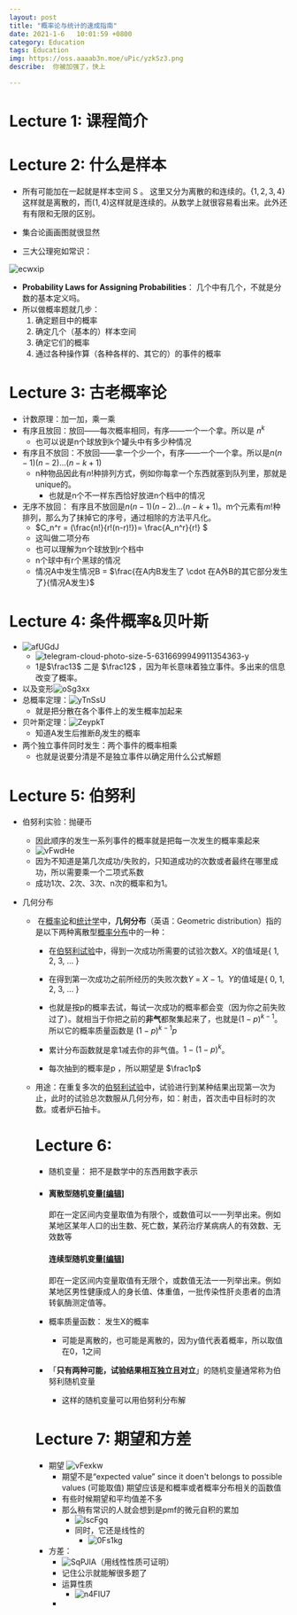 ```yaml
---
layout: post
title: "概率论与统计的速成指南"
date: 2021-1-6   10:01:59 +0800
category: Education
tags: Education 
img: https://oss.aaaab3n.moe/uPic/yzkSz3.png
describe:  你被加强了，快上

---
```


<head>
<script src="https://cdn.mathjax.org/mathjax/latest/MathJax.js?config=TeX-AMS-MML_HTMLorMML" type="text/javascript"></script> <script type="text/x-mathjax-config"> MathJax.Hub.Config({ tex2jax: { skipTags: ['script', 'noscript', 'style', 'textarea', 'pre'], inlineMath: [['$','$']] } }); </script>
</head>

# Lecture 1: 课程简介

# Lecture 2: 什么是样本

- 所有可能加在一起就是样本空间 S 。 这里又分为离散的和连续的。$\{1,2,3,4\}$这样就是离散的，而$(1,4)$这样就是连续的。从数学上就很容易看出来。此外还有有限和无限的区别。

- 集合论画画图就很显然

- 三大公理宛如常识：

![ecwxip](https://oss.aaaab3n.moe/uPic/ecwxip.png)

- **Probability Laws for Assigning Probabilities**： 几个中有几个，不就是分数的基本定义吗。
- 所以做概率题就几步：
  1. 确定题目中的概率
  2. 确定几个（基本的）样本空间
  3. 确定它们的概率
  4. 通过各种操作算（各种各样的、其它的）的事件的概率

# Lecture 3: 古老概率论

- 计数原理：加一加，乘一乘
- 有序且放回：放回——每次概率相同，有序——一个一个拿。所以是 $n^k$
  - 也可以说是n个球放到k个罐头中有多少种情况
- 有序且不放回：不放回——拿一个少一个，有序——一个一个拿。所以是$n(n-1)(n-2) \dots (n-k+1)$
  - n种物品因此有$n!$种排列方式，例如你每拿一个东西就塞到队列里，那就是unique的。
    - 也就是n个不一样东西恰好放进n个档中的情况
- 无序不放回： 有序且不放回是$n(n-1)(n-2) \dots (n-k+1)$。m个元素有$m!$种排列，那么为了抹掉它的序号，通过相除的方法平凡化。
  - $C_n^r = (\frac{n!}{r!(n-r)!})= \frac{A_n^r}{r!} $
  - 这叫做二项分布
  - 也可以理解为n个球放到r个档中
  - n个球中有r个黑球的情况
  - 情况A中发生情况B = $\frac{在A内B发生了 \cdot 在A外B的其它部分发生了}{情况A发生}$

# Lecture 4: 条件概率&贝叶斯

- ![afUGdJ](https://oss.aaaab3n.moe/uPic/afUGdJ.png)
  - ![telegram-cloud-photo-size-5-6316699949911354363-y](https://oss.aaaab3n.moe/uPic/telegram-cloud-photo-size-5-6316699949911354363-y.jpg)
  - 1是$\frac13$ 二是 $\frac12$ ，因为年长意味着独立事件。多出来的信息改变了概率。 
- 以及变形![oSg3xx](https://oss.aaaab3n.moe/uPic/oSg3xx.png)
- 总概率定理：![yTnSsU](https://oss.aaaab3n.moe/uPic/yTnSsU.png)
  - 就是把分散在各个事件上的发生概率加起来
- 贝叶斯定理：![ZeypkT](https://oss.aaaab3n.moe/uPic/ZeypkT.png)
  - 知道A发生后推断$B_j$发生的概率
- 两个独立事件同时发生：两个事件的概率相乘
  - 也就是说要分清是不是独立事件以确定用什么公式解题



# Lecture 5: 伯努利

- 伯努利实验：抛硬币

  - 因此顺序的发生一系列事件的概率就是把每一次发生的概率乘起来
  - ![vFwdHe](https://oss.aaaab3n.moe/uPic/vFwdHe.png)
  - 因为不知道是第几次成功/失败的，只知道成功的次数或者最终在哪里成功，所以需要乘一个二项式系数
  - 成功1次、2次、3次、n次的概率和为1。

- 几何分布

  - ​	在[概率论](https://zh.wikipedia.org/wiki/概率论)和[统计学](https://zh.wikipedia.org/wiki/统计学)中，**几何分布**（英语：Geometric distribution）指的是以下两种离散型[概率分布](https://zh.wikipedia.org/wiki/機率分佈)中的一种：

    - 在[伯努利试验](https://zh.wikipedia.org/wiki/伯努利試驗)中，得到一次成功所需要的试验次数*X*。*X*的值域是{ 1, 2, 3, ... }

    - 在得到第一次成功之前所经历的失败次数*Y* = *X* − 1。*Y*的值域是{ 0, 1, 2, 3, ... }
    - 也就是按p的概率去试，每试一次成功的概率都会变（因为你之前失败过了）。就相当于你把之前的**非气**都聚集起来了，也就是$(1-p)^{k-1}$。所以它的概率质量函数是 $(1-p)^{k-1}p$ 
    - 累计分布函数就是拿1减去你的非气值。$1-(1-p)^{k}$。
    - 每次抽到的概率是p ，所以期望是 $\frac1p$ 

  - 用途：在重复多次的[伯努利试验](https://zh.wikipedia.org/wiki/伯努利試驗)中，试验进行到某种结果出现第一次为止，此时的试验总次数服从几何分布，如：射击，首次击中目标时的次数。或者炉石抽卡。

    

    # Lecture 6:

    - 随机变量： 把不是数学中的东西用数字表示

    - #### 离散型随机变量[[编辑](https://zh.wikipedia.org/w/index.php?title=随机变量&action=edit&section=4)]

      即在一定区间内变量取值为有限个，或数值可以一一列举出来。例如某地区某年人口的出生数、死亡数，某药治疗某病病人的有效数、无效数等

      #### 连续型随机变量[[编辑](https://zh.wikipedia.org/w/index.php?title=随机变量&action=edit&section=5)]

      即在一定区间内变量取值有无限个，或数值无法一一列举出来。例如某地区男性健康成人的身长值、体重值，一批传染性肝炎患者的血清转氨酶测定值等。

    - 概率质量函数： 发生X的概率

      - 可能是离散的，也可能是离散的，因为y值代表着概率，所以取值在0，1之间

    - 「**只有两种可能，试验结果相互独立且对立**」的随机变量通常称为伯努利随机变量

      - 这样的随机变量可以用伯努利分布解

    # Lecture 7: 期望和方差

    - 期望 ![vFexkw](https://oss.aaaab3n.moe/uPic/vFexkw.png)
      - 期望不是“expected value” since it doen't belongs to possible values (可能取值) 期望应该是和概率或者概率分布相关的函数值
      - 有些时候期望和平均值差不多
      - 那么稍有常识的人就会想到是pmf的微元自积的累加
        - ![lscFgq](https://oss.aaaab3n.moe/uPic/lscFgq.png)
        - 同时，它还是线性的
          - ![0Fs1kg](https://oss.aaaab3n.moe/uPic/0Fs1kg.png)
    - 方差：
      - ![SqPJlA](https://oss.aaaab3n.moe/uPic/SqPJlA.png)（用线性性质可证明）
      - 记住公示就能解很多题了
      - 运算性质
        - ![n4FIU7](https://oss.aaaab3n.moe/uPic/n4FIU7.png)
      - 

    

